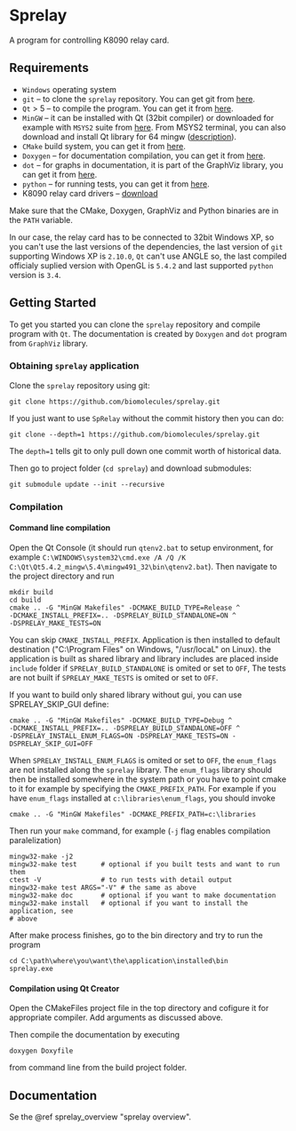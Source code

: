 # Sprelay

A program for controlling K8090 relay card.


## Requirements

* `Windows` operating system
* `git` – to clone the `sprelay` repository. You can get git from [here][git].
* `Qt` > 5 – to compile the program. You can get it from [here][qt].
* `MinGW` – it can be installed with Qt (32bit compiler) or downloaded for example with `MSYS2` suite from
  [here][msys2]. From MSYS2 terminal, you can also download and install Qt library for 64 mingw 
  ([description][qtmsys2]).
* `CMake` build system, you can get it from [here][cmake].
* `Doxygen` – for documentation compilation, you can get it from [here][doxygen].
* `dot` – for graphs in documentation, it is part of the GraphViz library, you can get it from [here][graphviz].
* `python` – for running tests, you can get it from [here][python].
* K8090 relay card drivers – [download][k8090download]

Make sure that the CMake, Doxygen, GraphViz and Python binaries are in the `PATH` variable.

In our case, the relay card has to be connected to 32bit Windows XP, so you can't use the last versions of the
dependencies, the last version of `git` supporting Windows XP is `2.10.0`, `Qt` can't use ANGLE so, the last compiled
officialy suplied version with OpenGL is `5.4.2` and last supported `python` version is `3.4`.


## Getting Started

To get you started you can clone the `sprelay` repository and compile program with `Qt`. The documentation is created by
`Doxygen` and `dot` program from `GraphViz` library.


### Obtaining `sprelay` application

Clone the `sprelay` repository using git:

```
git clone https://github.com/biomolecules/sprelay.git
```

If you just want to use `SpRelay` without the commit history then you can do:

```
git clone --depth=1 https://github.com/biomolecules/sprelay.git
```

The `depth=1` tells git to only pull down one commit worth of historical data.

Then go to project folder (`cd sprelay`) and download submodules:
```
git submodule update --init --recursive
```


### Compilation


#### Command line compilation

Open the Qt Console (it should run `qtenv2.bat` to setup environment, for example
`C:\WINDOWS\system32\cmd.exe /A /Q /K C:\Qt\Qt5.4.2_mingw\5.4\mingw491_32\bin\qtenv2.bat`). Then navigate to
the project directory and run
```
mkdir build
cd build
cmake .. -G "MinGW Makefiles" -DCMAKE_BUILD_TYPE=Release ^
-DCMAKE_INSTALL_PREFIX=.. -DSPRELAY_BUILD_STANDALONE=ON ^
-DSPRELAY_MAKE_TESTS=ON
```

You can skip `CMAKE_INSTALL_PREFIX`. Application is then installed to default destination ("C:\Program Files" on
Windows, "/usr/locaL" on Linux).
the application is built as shared library and library includes are placed inside `include` folder if
`SPRELAY_BUILD_STANDALONE` is omited or set to `OFF`,  The tests are not built if `SPRELAY_MAKE_TESTS` is omited or
set to `OFF`.

If you want to build only shared library without gui, you can use SPRELAY_SKIP_GUI define:
```
cmake .. -G "MinGW Makefiles" -DCMAKE_BUILD_TYPE=Debug ^
-DCMAKE_INSTALL_PREFIX=.. -DSPRELAY_BUILD_STANDALONE=OFF ^
-DSPRELAY_INSTALL_ENUM_FLAGS=ON -DSPRELAY_MAKE_TESTS=ON -DSPRELAY_SKIP_GUI=OFF
```
When `SPRELAY_INSTALL_ENUM_FLAGS` is omited or set to `OFF`, the `enum_flags` are not installed along the `sprelay`
library. The `enum_flags` library should then be installed somewhere in the system path or you have to point
cmake to it for example by specifying the `CMAKE_PREFIX_PATH`. For example if you have `enum_flags` installed
at `c:\libraries\enum_flags`, you should invoke
```
cmake .. -G "MinGW Makefiles" -DCMAKE_PREFIX_PATH=c:\libraries
```

Then run your `make` command, for example (`-j` flag enables compilation paralelization)
```
mingw32-make -j2
mingw32-make test      # optional if you built tests and want to run them
ctest -V               # to run tests with detail output
mingw32-make test ARGS="-V" # the same as above
mingw32-make doc       # optional if you want to make documentation
mingw32-make install   # optional if you want to install the application, see
# above
```

After make process finishes, go to the bin directory and try to run the program
```
cd C:\path\where\you\want\the\application\installed\bin
sprelay.exe
```


#### Compilation using Qt Creator

Open the CMakeFiles project file in the top directory and cofigure it for appropriate compiler. Add arguments as
discussed above.

Then compile the documentation by executing
```
doxygen Doxyfile
```
from command line from the build project folder.


## Documentation

Se the @ref sprelay_overview "sprelay overview".


[git]: https://git-scm.com/
[qt]: https://www.qt.io/
[msys2]: http://www.msys2.org/
[qtmsys2]: https://wiki.qt.io/MSYS2
[cmake]: https://cmake.org/download/
[doxygen]: http://www.stack.nl/~dimitri/doxygen/
[graphviz]: http://graphviz.org/
[python]: https://www.python.org/downloads/windows/
[k8090download]: http://www.vellemanusa.com/downloads/files/downloads/k8090_vm8090_rev1.zip
